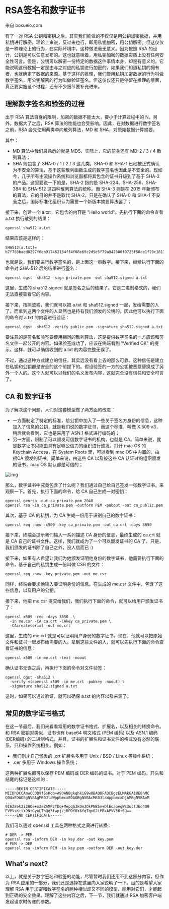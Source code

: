 # RSA签名和数字证书

来自 boxueio.com

有了一对 RSA 公钥和密钥之后，其实我们能做的不仅仅是用公钥加密数据，并用私钥进行解密。理论上来说，反过来也行，即用私钥加密，用公钥解密。但这仅仅是一种理论上的行为，在实际环境中，这种做法毫无意义。因为按照 RSA 的设计，公钥是可以任意发布的。这也就意味着，用私钥加密的数据实质上没有任何安全性可言。但是，公钥可以解密一份特定的数据这件事情本身，却是有意义的。它能说明这份数据一定是由与之对应的私钥进行加密的，如果我们知道私钥的拥有者，也就确定了数据的来源。基于这样的推理，我们管用私钥加密数据的行为叫做数字签名，用公钥解密的行为叫做验证签名。但这仅仅还只是停留在推理的层面，真正要实施这个过程，还有不少细节要补充进来。

## 理解数字签名和验签的过程

出于 RSA 算法自身的限制，加密的数据不能太大，要小于计算过程中的 N。另外，数据大了之后，RSA 算法的性能也会受影响。因此，在对数据进行数字签名之前，RSA 会先使用两类单向散列算法，MD 和 SHA，对原始数据计算摘要。

其中：

- MD 算法中我们最熟悉的就是 MD5，实际上，它的前身还有 MD-2 / 3 / 4 散列算法；
- SHA 则包含了 SHA-0 / 1 / 2 / 3 这几类。SHA-0 和 SHA-1 已经被正式确认为不安全的算法，基于这些散列函数生成的数字签名也因此是不安全的。现如今，几乎所有主流操作系统和浏览器都将其包含的证书升级到了基于 SHA-2 的产品。这里要说一下的是，SHA-2 指的是 SHA-224、SHA-256、SHA-384 和 SHA-512 这四种散列算法的统称。而 SHA-3 则是在 2015 年新颁布的算法，它的目的并不是取代 SHA-2，只是在确认了 SHA-0 和 SHA-1 不安全之后，国际标准化组织认为需要一个新版本摘要算法罢了；

接下来，创建一个 a.txt，它包含的内容是 "Hello world"。先执行下面的命令查看 a.txt 执行散列的结果：

```
openssl sha512 a.txt
```

结果应该是这样的：

```
SHA512(a.txt)= b7f783baed8297f0db917462184ff4f08e69c2d5e5f79a942600f9725f58ce1f29c18139bf80b06c0fff2bdd34738452ecf40c488c22a7e3d80cdf6f9c1c0d47
```

也就是说，我们要进行数字签名的，是上面这一串数字。接下来，继续执行下面的命令对 SHA-512 后的结果进行签名：

```
openssl dgst -sha512 -sign private.pem -out sha512.signed a.txt
```

这里，生成的 sha512.signed 就是签名之后的结果了。它是二进制格式的，我们无法直接查看它的内容。

接下来，按照流程，我们就可以把 a.txt 和 sha512.signed 一起，发给需要的人了。而拿到这两个文件的人显然也是持有我们颁发的公钥的，因此他可以执行下面的命令对 a.txt 的内容进行验证：

```
openssl dgst -sha512 -verify public.pem -signature sha512.signed a.txt
```

要注意的是签名和验签要使用相同的散列算法，这是提供数字签名的一方应该和签名文件一起公开的内容。如果验签成功了，应该在终端看到 "Verified OK" 的提示。这样，就可以确信收到的 a.txt 的内容完整无误了。

不过，通过这种方式建立的信任，其实远没有看上去的那么可靠。这种信任是建立在私钥和公钥都是安全的这个前提下的。假设验签的一方的公钥被恶意替换成了另外一个人的。这个人就可以以我们的名义发布内容，这就完全没有信任和安全可言了。

## CA 和 数字证书

为了解决这个问题，人们对这套模型做了两方面的改进：

- 一方面制定了特定的标准，给公钥中加入了一些关于签名方身份的信息，这种加入了信息的公钥，就是我们说的数字证书，而这个标准，叫做 X.509 v3，稍后就会看到，它也是采用了 ASN.1 格式进行编码的；
- 另一方面，限制了可以颁发可信数字证书的机构，也就是 CA。简单来说，就是数字证书只能由具有足够公信力的组织进行颁发。打开 mac OS 的 Keychain Access，在 System Roots 里，可以看到 mac OS 中内置的，由 根CA 颁发的证书。简单来说，由这些 CA 以及被这些 CA 认证过的组织颁发的证书，mac OS 默认都是可信的；

![img](https://image.boxueio.com/m-rsa-sign-1@2x.jpg)

那么，数字证书中究竟包含了什么呢？我们通过自己给自己签发一张数字证书，来观察一下。首先，执行下面的命令，给 CA 自己生成一对密钥：

```
openssl genrsa -out ca_private.pem 2048
openssl rsa -in ca_private.pem -outform PEM -pubout -out ca_public.pem
```

其次，基于 CA 的私钥，为 CA 生成一份用于识别自己的数字证书：

```
openssl req -new -x509 -key ca_private.pem -out ca.crt -days 3650
```

接下来，终端会提示我们输入一系列描述 CA 身份的信息，最终生成的 ca.crt 就是 CA 自己的证书文件。这样，我们就成为了一个可以颁发证书的 CA 了，只是，我们颁发的证书除了自己之外，没人信而已 :)

接下来，如果有人希望让我们为他颁发证明他身份的数字证书，他需要执行下面的命令，基于自己的私钥生成一份叫做 CSR 的文件：

```
openssl req -new -key private.pem -out me.csr
```

同样，终端会要求他输入要证明身份的信息。在生成的 me.csr 文件中，包含了这些信息，以及用户的公钥。

接下来，他把 me.csr 提交给我们，我们执行下面的命令，就可以给用户颁发证书了：

```
openssl x509 -req -days 3650  \
  -in me.csr -CA ca.crt -CAkey ca_private.pem \
  -CAcreateserial -out me.crt
```

这里，生成的 me.crt 就是可以证明用户身份的数字证书。现在，他就可以把原始文件和证书一起发布给需要的人。拿到这些文件的人，就可以先执行下面的命令查看证书的信息：

```
openssl x509 -in me.crt -text -noout
```

确认证书无误之后，再执行下面的命令对文件验签：

```
openssl dgst -sha512 \
  -verify <(openssl x509 -in me.crt -pubkey -noout) \
  -signature sha512.signed a.txt
```

这时，如果可以通过验证，就可以确保 a.txt 的内容以及来源了。

## 常见的数字证书格式

在这一节最后，我们来看看常用的数字证书格式、扩展名，以及相关的转换命令。和 RSA 密钥对类似，证书也有 base64 明文格式 (PEM 编码) 以及 ASN.1 编码 (DER编码) 的二进制格式。并且，证书的扩展名和证书文件的格式没有必然的联系，只和操作系统相关。例如：

- 我们刚才自己颁发的 .crt 扩展名多用于 Unix / BSD / Linux 等操作系统；
- .cer 多用于 Windows 操作系统；

这两种扩展名都可以保存 PEM 编码或 DER 编码的证书。对于 PEM 编码，开头和结尾的标记是这样的：

```
-----BEGIN CERTIFICATE-----
MIIDhDCCAmwCCQD9fSsKdb+A9DANBgkqhkiG9w0BAQUFADCBgzELMAkGA1UEBhMC
Q04xEDAOBgNVBAgMB0JlaWppbmcxEDAOBgNVBAcMB0JlaWppbmcxDjAMBgNVBAoM
...
9I6Z8ek2i38Oe+o2eZAMPzTDq+MepqSJkOeJOkPNB5v+DlEoaoeqWs3ucfJEo4O9
EVPVsK+iY9N+GyoLTbQg3fwpj/jRPDY0Y6fqTqxO2LPBkAPVV56+6Q==
-----END CERTIFICATE-----
```

我们可以通过 openssl 工具在两种格式之间进行转换：

```
# DER -> PEM
openssl rsa -inform DER -in key.der -out key.pem
# PEM -> DER
openssl rsa -inform PEM -in key.pem -outform DER -out key.der
```

## What's next?

以上，就是关于数字签名和验签的功能，尽管暂时我们还用不到这部分内容，但作为 RSA 应用的一部分，我们还是选择在这里向大家说明了一下。目的是希望大家理解 RSA 用于加密和数字签名的两种相似却又不同的模型，能用对它们，才能起到正确的安全效果。理解了这些内容之后，下一节，我们就通过 RSA 加密客户端发起请求时传递的参数。